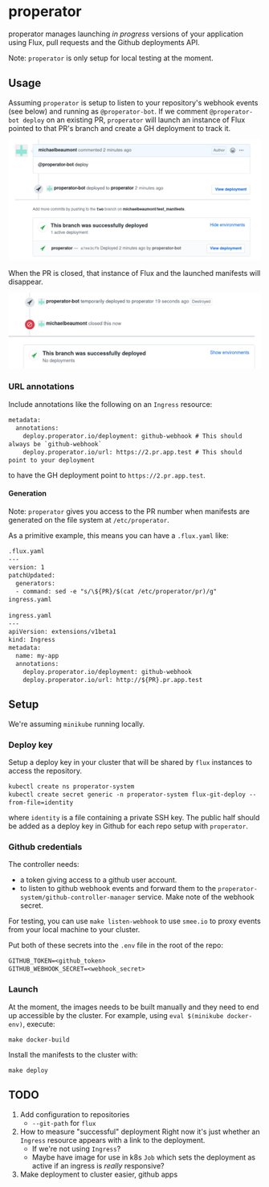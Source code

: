 # properator

properator manages launching _in progress_ versions of your application using Flux,
pull requests and the Github deployments API.

Note: `properator` is only setup for local testing at the moment.

## Usage

Assuming `properator` is setup to listen to your repository's webhook events
(see below) and running as `@properator-bot`.
If we comment `@properator-bot deploy` on an existing PR, `properator` will launch
an instance of Flux
pointed to that PR's branch and create a GH deployment to track it.

<img src="docs/usage.png" width="600" alt="Usage">

When the PR is closed, that instance of Flux and the launched manifests will disappear.

<img src="docs/closed.png" width="600" alt="Drop">

### URL annotations

Include annotations like the following on an `Ingress` resource:

```
metadata:
  annotations:
    deploy.properator.io/deployment: github-webhook # This should always be `github-webhook`
    deploy.properator.io/url: https://2.pr.app.test # This should point to your deployment
```

to have the GH deployment point to `https://2.pr.app.test`.

#### Generation

Note: `properator` gives you access to the PR number
when manifests are generated on the file system at `/etc/properator`.

As a primitive example, this means you can have a `.flux.yaml` like:

```
.flux.yaml
---
version: 1
patchUpdated:
  generators:
  - command: sed -e "s/\${PR}/$(cat /etc/properator/pr)/g" ingress.yaml

ingress.yaml
---
apiVersion: extensions/v1beta1
kind: Ingress
metadata:
  name: my-app
  annotations:
    deploy.properator.io/deployment: github-webhook
    deploy.properator.io/url: http://${PR}.pr.app.test
```

## Setup

We're assuming `minikube` running locally.

### Deploy key

Setup a deploy key in your cluster that will be shared by `flux` instances to access the repository.

```
kubectl create ns properator-system
kubectl create secret generic -n properator-system flux-git-deploy --from-file=identity
```

where `identity` is a file containing a private SSH key. The public half should
be added as a deploy key in Github for each repo setup with `properator`.

### Github credentials

The controller needs:

- a token giving access to a github user account.
- to listen to github webhook events and forward them to the
  `properator-system/github-controller-manager` service.
  Make note of the webhook secret.

For testing, you can use `make listen-webhook` to use `smee.io` to proxy events
from your local machine to your cluster.

Put both of these secrets into the `.env` file in the root of the repo:

```
GITHUB_TOKEN=<github_token>
GITHUB_WEBHOOK_SECRET=<webhook_secret>
```

### Launch

At the moment, the images needs to be built manually and they need to end up
accessible by the cluster. For example, using `eval $(minikube docker-env)`,
execute:

```
make docker-build
```

Install the manifests to the cluster with:

```
make deploy
```

## TODO

1. Add configuration to repositories
   - `--git-path` for `flux`
1. How to measure "successful" deployment
   Right now it's just whether an `Ingress` resource appears with a link to the
   deployment.
   - If we're not using `Ingress`?
   - Maybe have image for use in k8s `Job` which sets the deployment as active if
     an ingress is _really_ responsive?
1. Make deployment to cluster easier, github apps

